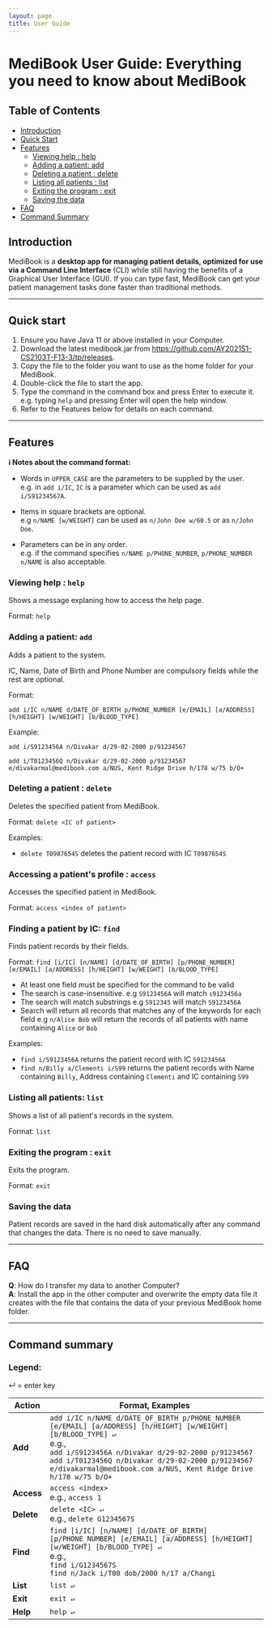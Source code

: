 ```yaml
---
layout: page
title: User Guide
---
```

# MediBook User Guide: Everything you need to know about MediBook

## Table of Contents
+ [Introduction](#introduction)
+ [Quick Start](#quick-start)
+ [Features](#features)
    + [Viewing help : help](#help-command)
    + [Adding a patient: add](#add-command)
    + [Deleting a patient : delete](#delete-command)
    + [Listing all patients : list](#list-command)
    + [Exiting the program : exit](#exit-command)
    + [Saving the data](#saving)
+ [FAQ](#faq)
+ [Command Summary](#command-summary)

## Introduction
MediBook is a **desktop app for managing patient details, optimized for use via a Command Line Interface** (CLI) while still having the benefits of a Graphical User Interface (GUI). If you can type fast, MediBook can get your patient management tasks done faster than traditional methods.

--------------------------------------------------------------------------------------------------------------------


## Quick start


1. Ensure you have Java 11 or above installed in your Computer.
2. Download the latest medibook.jar from https://github.com/AY2021S1-CS2103T-F13-3/tp/releases.
3. Copy the file to the folder you want to use as the home folder for your MediBook.
4. Double-click the file to start the app.
5. Type the command in the command box and press Enter to execute it. e.g. typing `help` and pressing Enter will open the help window.
6. Refer to the Features below for details on each command.

---------------------------------------------------------------------------------------------------------------

## Features


<div markdown="block" class="alert alert-info">

**:information_source: Notes about the command format:**<br>

* Words in `UPPER_CASE` are the parameters to be supplied by the user.<br>
  e.g. in `add i/IC`, `IC` is a parameter which can be used as `add i/S91234567A`.

* Items in square brackets are optional.<br>
  e.g `n/NAME [w/WEIGHT]` can be used as `n/John Doe w/60.5` or as `n/John Doe`.

* Parameters can be in any order.<br>
  e.g. if the command specifies `n/NAME p/PHONE_NUMBER`, `p/PHONE_NUMBER n/NAME` is also acceptable.

</div>

### Viewing help : `help` <a id="help-command"></a>

Shows a message explaning how to access the help page.

Format: `help`


### Adding a patient: `add` <a id="add-command"></a>

Adds a patient to the system.

IC, Name, Date of Birth and Phone Number are compulsory fields while the rest are optional.

Format: 

`add i/IC n/NAME d/DATE_OF_BIRTH p/PHONE_NUMBER [e/EMAIL] [a/ADDRESS] [h/HEIGHT] [w/WEIGHT] [b/BLOOD_TYPE]`

Example:

`add i/S9123456A n/Divakar d/29-02-2000 p/91234567`

`add i/T0123456Q n/Divakar d/29-02-2000 p/91234567 e/divakarmal@medibook.com a/NUS, Kent Ridge Drive h/178 w/75 b/O+`

### Deleting a patient : `delete` <a id="delete-command"></a>

Deletes the specified patient from MediBook.

Format: `delete <IC of patient>`

Examples:
* `delete T0987654S` deletes the patient record with IC `T0987654S`

### Accessing a patient's profile : `access` <a id="access-command"></a>

Accesses the specified patient in MediBook.

Format: `access <index of patient>`


### Finding a patient by IC: `find` <a id="find-command"></a>

Finds patient records by their fields.


Format: `find [i/IC] [n/NAME] [d/DATE_OF_BIRTH] [p/PHONE_NUMBER] [e/EMAIL] [a/ADDRESS] [h/HEIGHT] [w/WEIGHT] [b/BLOOD_TYPE]`

* At least one field must be specified for the command to be valid
* The search is case-insensitive. e.g `S9123456A` will match `s9123456a`
* The search will match substrings e.g `S912345` will match `S9123456A`
* Search will return all records that matches any of the keywords for each field e.g `n/Alice Bob` will return the records of all patients with name containing `Alice` or `Bob`

Examples: 
* `find i/S9123456A` returns the patient record with IC `S9123456A`
* `find n/Billy a/Clementi i/S99` returns the patient records with Name containing `Billy`, Address containing `Clementi` and IC containing `S99`

### Listing all patients: `list` <a id="list-command"></a>

Shows a list of all patient's records in the system.

Format: `list`

### Exiting the program : `exit` <a id="exit-command"></a>

Exits the program.

Format: `exit`

### Saving the data <a id="saving"></a>

Patient records are saved in the hard disk automatically after any command that changes the data. There is no need to save manually.


--------------------------------------------------------------------------------------------------------------------

## FAQ

**Q**: How do I transfer my data to another Computer?<br>
**A**: Install the app in the other computer and overwrite the empty data file it creates with the file that contains the data of your previous MediBook home folder.

--------------------------------------------------------------------------------------------------------------------

## Command summary
### Legend:
↵ = enter key

Action | Format, Examples
--------|------------------
**Add** | `add i/IC n/NAME d/DATE_OF_BIRTH p/PHONE_NUMBER [e/EMAIL] [a/ADDRESS] [h/HEIGHT] [w/WEIGHT] [b/BLOOD_TYPE] ↵` <br> e.g.,<br>`add i/S9123456A n/Divakar d/29-02-2000 p/91234567` <br> `add i/T0123456Q n/Divakar d/29-02-2000 p/91234567 e/divakarmal@medibook.com a/NUS, Kent Ridge Drive h/178 w/75 b/O+`
**Access** | `access <index>` <br> e.g., `access 1`
**Delete** | `delete <IC> ↵`<br> e.g., `delete G1234567S`
**Find** | `find [i/IC] [n/NAME] [d/DATE_OF_BIRTH] [p/PHONE_NUMBER] [e/EMAIL] [a/ADDRESS] [h/HEIGHT] [w/WEIGHT] [b/BLOOD_TYPE] ↵`<br> e.g., <br> `find i/G1234567S`<br>`find n/Jack i/T00 dob/2000 h/17 a/Changi`
**List** | `list ↵`
**Exit** | `exit ↵`
**Help** | `help ↵`
